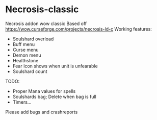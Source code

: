 # Necrosis-classic
Necrosis addon wow classic
Based off https://wow.curseforge.com/projects/necrosis-ld-c 
Working features:
- Soulshard overload
- Buff menu
- Curse menu
- Demon menu
- Healthstone 
- Fear Icon shows when unit is unfearable
- Soulshard count

TODO:
- Proper Mana values for spells
- Soulshards bag; Delete when bag is full 
- Timers... 


Please add bugs and crashreports
